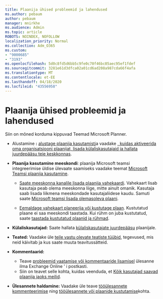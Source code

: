 ```yaml
---
title: Plaanija ühised probleemid ja lahendused
ms.author: pebaum
author: pebaum
manager: mnirkhe
ms.audience: Admin
ms.topic: article
ROBOTS: NOINDEX, NOFOLLOW
localization_priority: Normal
ms.collection: Adm_O365
ms.custom:
- "9000685"
- "3193"
ms.openlocfilehash: 5d0c8fd5d6bb5c9fe0c70f46bc05aec95ef1fdef
ms.sourcegitcommit: 3281e61d3dfca02a01cd6ad208a987cda66f4afa
ms.translationtype: MT
ms.contentlocale: et-EE
ms.lasthandoff: 04/18/2020
ms.locfileid: "43556958"
---
```

# <a name="planner-common-issues-and-resolutions"></a>Plaanija ühised probleemid ja lahendused

Siin on mõned korduma kippuvad Teemad Microsoft Planner.
 
- Alustamine **:** [alustage plaanija kasutamist](https://support.office.com/article/microsoft-planner-help-4a9a13c6-3adf-4a60-a6fc-15c0b15e16fc)ja vaadake [, kuidas aktiveerida oma organisatsiooni plaanijat, lisada külaliskasutajaid ja hallata juurdepääsu teie keskkonnas](https://docs.microsoft.com/office365/planner/planner-for-admins).

- **Plaanija kasutamine meeskondi**: plaanija Microsoft teamsi integreerimise üldise ülevaate saamiseks vaadake teemat [Microsoft Teamsi plaanija kasutamine](https://support.office.com/article/62798a9f-e8f7-4722-a700-27dd28a06ee0).

     - [Saate meeskonna kanalile lisada plaanija vahekaardi](https://support.office.com/article/62798a9f-e8f7-4722-a700-27dd28a06ee0#bkmk_addaplannertabtoateamchannel). Vahekaart lisab kasutaja peab olema meeskonna liige, mitte ainult omanik. Kasutaja saab lisada liikmena meeskondade kasutajaliidese kaudu. Samuti saate [Microsoft teamsi lisada olemasoleva plaani](https://techcommunity.microsoft.com/t5/Planner-Blog/Bringing-a-Plan-into-Microsoft-Teams/ba-p/57463).

    - [Eemaldage vahekaart planeerija või kustutage plaan](https://support.office.com/article/62798a9f-e8f7-4722-a700-27dd28a06ee0#bkmk_removeaplannertabordeleteaplan). Kustutatud plaane ei saa meeskondi taastada. Kui rühm on juba kustutatud, saate [taastada kustutatud plaanid ja rühmad](https://techcommunity.microsoft.com/t5/planner-blog/microsoft-planner-now-you-can-recover-deleted-plans-and-groups/ba-p/362242
).
 
- **Külaliskasutajad:** Saate hallata [külaliskasutajate juurdepääsu](https://support.office.com/article/guest-access-in-microsoft-planner-cc5d7f96-dced-4da4-ab62-08c72d9759c6) plaanijale.
 
- **Teated:** Vaadake üle [teile vastu olevate teatiste tüübid](https://support.office.com/article/stay-on-top-of-tasks-and-plans-with-email-and-notifications-cce223d6-b0ae-43cf-a080-266e2414a859), tegevused, mis neid käivitab ja kus saate muuta teavitussätteid.
 
- **Kommentaarid:** 
   - Teave [probleemid vaatamise või kommentaaride lisamisel](https://docs.microsoft.com/office365/planner/planner-for-admins#can-people-in-my-organization-use-planner-if-they-dont-have-an-exchange-online-mailbox) ülesanne ilma Exchange Online ' i postkasti.
   - Siin on teavet selle kohta, kuidas veenduda, et [Kõik kasutajad saavad plaanija jaoks meilid](https://docs.microsoft.com/office365/planner/planner-for-admins#how-do-i-make-sure-all-my-users-can-get-emails-forplanner).

- **Ülesannete haldamine:** Vaadake üle teave [tööülesannete kommenteerimise](https://support.office.com/article/comment-on-tasks-in-microsoft-planner-fd4aedde-7785-4cd0-96ee-122fbc9140e1) ning [tööülesannete või plaanide kustutamise](https://support.office.com/article/delete-a-task-or-plan-39e10e78-13f0-446d-94cd-9e562648497a)kohta.
